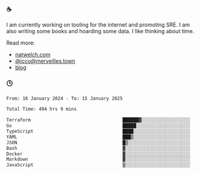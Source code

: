 ### ☕

I am currently working on tooling for the internet and promoting SRE. I am also writing some books and hoarding some data. I like thinking about time. 

Read more:

 - [natwelch.com](https://natwelch.com)
 - [@icco@merveilles.town](https://merveilles.town/@icco)
 - [blog](https://writing.natwelch.com)

### 🕒

<!--START_SECTION:waka-->

```txt
From: 16 January 2024 - To: 15 January 2025

Total Time: 494 hrs 9 mins

Terraform                                  ██████▓░░░░░░░░░░░░░░░░░░   27.11 %
Go                                         █████░░░░░░░░░░░░░░░░░░░░   19.61 %
TypeScript                                 ████░░░░░░░░░░░░░░░░░░░░░   15.53 %
YAML                                       ███▒░░░░░░░░░░░░░░░░░░░░░   13.46 %
JSON                                       █▒░░░░░░░░░░░░░░░░░░░░░░░   04.92 %
Bash                                       ▓░░░░░░░░░░░░░░░░░░░░░░░░   03.12 %
Docker                                     ▓░░░░░░░░░░░░░░░░░░░░░░░░   02.48 %
Markdown                                   ▓░░░░░░░░░░░░░░░░░░░░░░░░   02.29 %
JavaScript                                 ▒░░░░░░░░░░░░░░░░░░░░░░░░   01.90 %
```

<!--END_SECTION:waka-->
